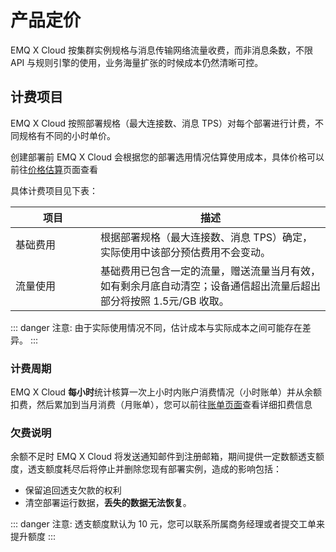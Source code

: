 # 产品定价

EMQ X Cloud 按集群实例规格与消息传输网络流量收费，而非消息条数，不限 API 与规则引擎的使用，业务海量扩张的时候成本仍然清晰可控。



## 计费项目

EMQ X Cloud 按照部署规格（最大连接数、消息 TPS）对每个部署进行计费，不同规格有不同的小时单价。

创建部署前 EMQ X Cloud 会根据您的部署选用情况估算使用成本，具体价格可以前往[价格估算](https://cloud.emqx.cn/calculator)页面查看


具体计费项目见下表：

| 项目     | 描述                                                         |
| -------- | ------------------------------------------------------------ |
| <div style="width: 120px"></div>基础费用 | 根据部署规格（最大连接数、消息 TPS）确定，实际使用中该部分预估费用不会变动。 |
| 流量使用 | 基础费用已包含一定的流量，赠送流量当月有效，如有剩余月底自动清空；设备通信超出流量后超出部分将按照 1.5元/GB 收取。 |


::: danger
注意: 由于实际使用情况不同，估计成本与实际成本之间可能存在差异。
:::



### 计费周期

EMQ X Cloud **每小时**统计核算一次上小时内账户消费情况（小时账单）并从余额扣费，然后累加到当月消费（月账单），您可以前往[账单页面](<https://cloud.emqx.cn/console/billing/overview>)查看详细扣费信息



### 欠费说明

余额不足时 EMQ X Cloud 将发送通知邮件到注册邮箱，期间提供一定数额透支额度，透支额度耗尽后将停止并删除您现有部署实例，造成的影响包括：

- 保留追回透支欠款的权利
- 清空部署运行数据，**丢失的数据无法恢复**。

::: danger
注意: 透支额度默认为 10 元，您可以联系所属商务经理或者提交工单来提升额度
:::

<!-- ### 计费示例一 TODO 等待添加 ### 计费示例二 -->